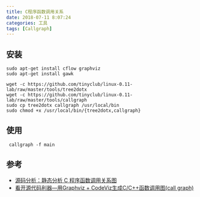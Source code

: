 ```yaml
---
title: C程序函数调用关系
date: 2018-07-11 8:07:24
categories: 工具
tags: [Callgraph]
---
```



<!--more-->

## 安装


```
sudo apt-get install cflow graphviz
sudo apt-get install gawk

wget -c https://github.com/tinyclub/linux-0.11-lab/raw/master/tools/tree2dotx
wget -c https://github.com/tinyclub/linux-0.11-lab/raw/master/tools/callgraph
sudo cp tree2dotx callgraph /usr/local/bin
sudo chmod +x /usr/local/bin/{tree2dotx,callgraph}
```





## 使用

```
 callgraph -f main
```



## 参考

* [源码分析：静态分析 C 程序函数调用关系图](http://tinylab.org/callgraph-draw-the-calltree-of-c-functions/)
* [看开源代码利器—用Graphviz + CodeViz生成C/C++函数调用图(call graph)](https://www.linuxidc.com/Linux/2015-01/111501.htm)
